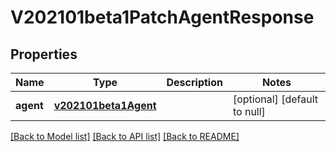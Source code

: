 # V202101beta1PatchAgentResponse
## Properties

Name | Type | Description | Notes
------------ | ------------- | ------------- | -------------
**agent** | [**v202101beta1Agent**](v202101beta1Agent.md) |  | [optional] [default to null]

[[Back to Model list]](../README.md#documentation-for-models) [[Back to API list]](../README.md#documentation-for-api-endpoints) [[Back to README]](../README.md)

